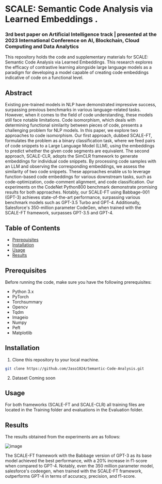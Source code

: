 # SCALE: Semantic Code Analysis via Learned Embeddings .

### 3rd best paper on Artificial Intelligence track | presented at the 2023 International Conference on AI, Blockchain, Cloud Computing and Data Analytics

This repository holds the code and supplementary materials for SCALE: Semantic Code Analysis via Learned Embeddings. This research explores the efficacy of contrastive learning alongside large language models as a paradigm for developing a model capable of creating code embeddings indicative of code on a functional level.

## Abstract
Existing pre-trained models in NLP have demonstrated impressive success, surpassing previous benchmarks in various language-related tasks. However, when it comes to the field of code understanding, these models still face notable limitations. Code isomorphism, which deals with determining functional similarity between pieces of code, presents a challenging problem for NLP models. In this paper, we explore two approaches to code isomorphism. Our first approach, dubbed SCALE-FT, formulates the problem as a binary classification task, where we feed pairs of code snippets to a Large Language Model (LLM), using the embeddings to predict whether the given code segments are equivalent. The second approach, SCALE-CLR, adopts the SimCLR framework to generate embeddings for individual code snippets. By processing code samples with an LLM and observing the corresponding embeddings, we assess the similarity of two code snippets. These approaches enable us to leverage function-based code embeddings for various downstream tasks, such as code-optimization, code-comment alignment, and code classification. Our experiments on the CodeNet Python800 benchmark demonstrate promising results for both approaches. Notably, our SCALE-FT using Babbage-001 (GPT-3) achieves state-of-the-art performance, surpassing various benchmark models such as GPT-3.5 Turbo and GPT-4. Additionally, Salesforce's 350-million parameter CodeGen, when trained with the SCALE-FT framework, surpasses GPT-3.5 and GPT-4.

## Table of Contents

- [Prerequisites](#prerequisites)
- [Installation](#installation)
- [Usage](#usage)
- [Results](#results)


## Prerequisites

Before running the code, make sure you have the following prerequisites:

- Python 3.x
- PyTorch
- Torchsummary
- Opencv
- Tqdm
- Imageio
- Numpy
- Peft
- Matplotlib 

## Installation

1. Clone this repository to your local machine.

```bash
git clone https://github.com/Jaso1024/Semantic-Code-Analysis.git
```

2. Dataset Coming soon

## Usage

For both frameworks (SCALE-FT and SCALE-CLR) all training files are located in the Training folder and evaluations in the Evaluation folder.

## Results

The results obtained from the experiments are as follows:

![image](https://github.com/Jaso1024/Semantic-Code-Analysis/assets/107654508/57f44eb8-8049-4695-9298-5ee712f63ff1)

The SCALE-FT framework with the Babbage version of GPT-3 as its base model achieved the best performance, with a 20% increase in f1-score when compared to GPT-4. Notably, even the 350 million parameter model, salesforce's codeegen, when trained with the SCALE-FT framework, outperforms GPT-4 in terms of accuracy, precision, and f1-score.
